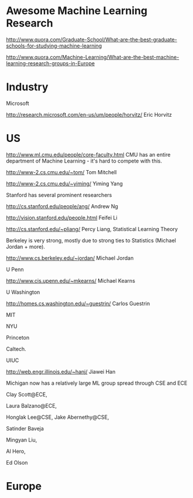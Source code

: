 # Awesome Machine Learning Research

http://www.quora.com/Graduate-School/What-are-the-best-graduate-schools-for-studying-machine-learning

http://www.quora.com/Machine-Learning/What-are-the-best-machine-learning-research-groups-in-Europe


# Industry

Microsoft

http://research.microsoft.com/en-us/um/people/horvitz/ Eric Horvitz

# US

http://www.ml.cmu.edu/people/core-faculty.html  CMU has an entire department of Machine Learning - it's hard to compete with this. 

http://www-2.cs.cmu.edu/~tom/  Tom Mitchell 

http://www-2.cs.cmu.edu/~yiming/ Yiming Yang
 
 
Stanford has several prominent researchers 

http://cs.stanford.edu/people/ang/ Andrew Ng

http://vision.stanford.edu/people.html Feifei Li 

http://cs.stanford.edu/~pliang/  Percy Liang, Statistical Learning Theory


Berkeley is very strong, mostly due to strong ties to Statistics (Michael Jordan + more).

http://www.cs.berkeley.edu/~jordan/ Michael Jordan

U Penn

http://www.cis.upenn.edu/~mkearns/  Michael Kearns

U Washington

http://homes.cs.washington.edu/~guestrin/ Carlos Guestrin
 
 

MIT

NYU

Princeton

Caltech.

UIUC

http://web.engr.illinois.edu/~hanj/ Jiawei Han





Michigan now has a relatively large ML group spread through CSE and ECE 

Clay Scott@ECE, 

Laura Balzano@ECE, 

Honglak Lee@CSE, 
Jake Abernethy@CSE, 

Satinder Baveja 

Mingyan Liu, 

Al Hero, 

Ed Olson



# Europe

